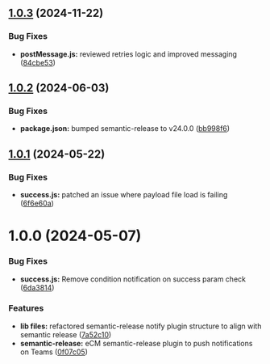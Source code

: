## [1.0.3](https://github.com/centralnicgroup-opensource/rtldev-middleware-semantic-release-notify-plugin/compare/v1.0.2...v1.0.3) (2024-11-22)


### Bug Fixes

* **postMessage.js:** reviewed retries logic and improved messaging ([84cbe53](https://github.com/centralnicgroup-opensource/rtldev-middleware-semantic-release-notify-plugin/commit/84cbe536acbc21fd52f14a1d7c4ae86ea3967761))

## [1.0.2](https://github.com/centralnicgroup-opensource/rtldev-middleware-semantic-release-notify-plugin/compare/v1.0.1...v1.0.2) (2024-06-03)


### Bug Fixes

* **package.json:** bumped semantic-release to v24.0.0 ([bb998f6](https://github.com/centralnicgroup-opensource/rtldev-middleware-semantic-release-notify-plugin/commit/bb998f6d51db48111574561d70febd84b0a40534))

## [1.0.1](https://github.com/centralnicgroup-opensource/rtldev-middleware-semantic-release-notify-plugin/compare/v1.0.0...v1.0.1) (2024-05-22)


### Bug Fixes

* **success.js:** patched an issue where payload file load is failing ([6f6e60a](https://github.com/centralnicgroup-opensource/rtldev-middleware-semantic-release-notify-plugin/commit/6f6e60a9ec7bacfabde199bf25dca7eb33f0daaf))

# 1.0.0 (2024-05-07)


### Bug Fixes

* **success.js:** Remove condition notification on success param check ([6da3814](https://github.com/centralnicgroup-opensource/rtldev-middleware-semantic-release-notify-plugin/commit/6da3814f69f01746f2287333733cbcca3d081bc0))


### Features

* **lib files:** refactored semantic-release notify plugin structure to align with semantic release ([7a52c10](https://github.com/centralnicgroup-opensource/rtldev-middleware-semantic-release-notify-plugin/commit/7a52c1076b35856883eab95647c961ef0652d6fa))
* **semantic-release:** eCM semantic-release plugin to push notifications on Teams ([0f07c05](https://github.com/centralnicgroup-opensource/rtldev-middleware-semantic-release-notify-plugin/commit/0f07c0593e926122f3ac4d41aa9d481863249d60))
